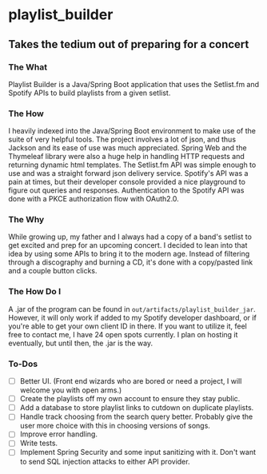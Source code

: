 # playlist_builder  
## Takes the tedium out of preparing for a concert  
### The What  
Playlist Builder is a Java/Spring Boot application that uses the Setlist.fm and Spotify APIs to build playlists from a given setlist.  
### The How  
I heavily indexed into the Java/Spring Boot environment to make use of the suite of very helpful tools. The project involves a lot of json, and thus Jackson and its ease of use was much appreciated. Spring Web and the Thymeleaf library were also a huge help in handling HTTP requests and returning dynamic html templates. The Setlist.fm API was simple enough to use and was a straight forward json delivery service. Spotify's API was a pain at times, but their developer console provided a nice playground to figure out queries and responses. Authentication to the Spotify API was done with a PKCE authorization flow with OAuth2.0.  
### The Why  
While growing up, my father and I always had a copy of a band's setlist to get excited and prep for an upcoming concert. I decided to lean into that idea by using some APIs to bring it to the modern age. Instead of filtering through a discography and burning a CD, it's done with a copy/pasted link and a couple button clicks.  
### The How Do I
A .jar of the program can be found in ```out/artifacts/playlist_builder_jar```. However, it will only work if added to my Spotify developer dashboard, or if you're able to get your own client ID in there. If you want to utilize it, feel free to contact me, I have 24 open spots currently. I plan on hosting it eventually, but until then, the .jar is the way.  
### To-Dos  
- [ ] Better UI. (Front end wizards who are bored or need a project, I will welcome you with open arms.)  
- [ ] Create the playlists off my own account to ensure they stay public.  
- [ ] Add a database to store playlist links to cutdown on duplicate playlists.  
- [ ] Handle track choosing from the search query better. Probably give the user more choice with this in choosing versions of songs.  
- [ ] Improve error handling.  
- [ ] Write tests.  
- [ ] Implement Spring Security and some input sanitizing with it. Don't want to send SQL injection attacks to either API provider.
